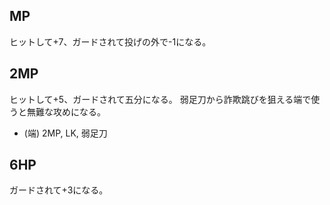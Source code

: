 ## MP

ヒットして+7、ガードされて投げの外で-1になる。

## 2MP

ヒットして+5、ガードされて五分になる。
弱足刀から詐欺跳びを狙える端で使うと無難な攻めになる。

- (端) 2MP, LK, 弱足刀

## 6HP

ガードされて+3になる。
